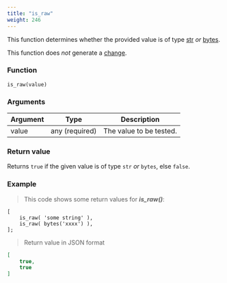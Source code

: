 ```yaml
---
title: "is_raw"
weight: 246
---
```


This function determines whether the provided value is of type [str](../../../data-types/str) *or* [bytes](../../../data-types/bytes).

This function does *not* generate a [change](../../../overview/changes).

### Function

`is_raw(value)`

### Arguments

Argument | Type | Description
-------- | ---- | -----------
value | any (required) | The value to be tested.

### Return value

Returns `true` if the given value is of type `str` *or* `bytes`, else `false`.

### Example

> This code shows some return values for ***is_raw()***:

```thingsdb,json_response
[
    is_raw( 'some string' ),
    is_raw( bytes('xxxx') ),
];
```

> Return value in JSON format

```json
[
    true,
    true
]
```
